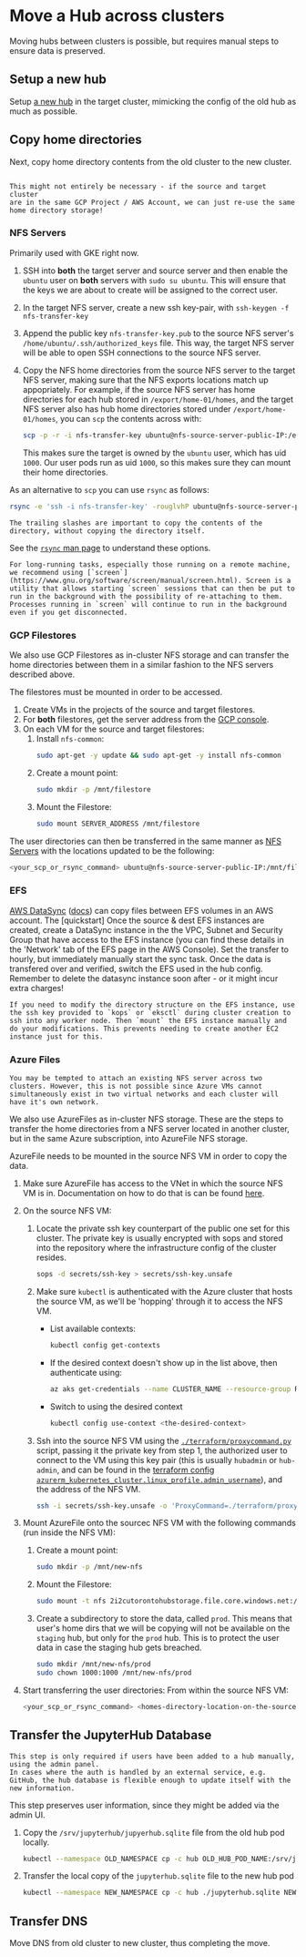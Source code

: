 # Move a Hub across clusters

Moving hubs between clusters is possible, but requires manual steps
to ensure data is preserved.

## Setup a new hub

Setup [a new hub](../../topic/config.md) in the target cluster, mimicking
the config of the old hub as much as possible.

## Copy home directories

Next, copy home directory contents from the old cluster to the new cluster.

```{note}

This might not entirely be necessary - if the source and target cluster
are in the same GCP Project / AWS Account, we can just re-use the same
home directory storage!
```

### NFS Servers

Primarily used with GKE right now.

1. SSH into **both** the target server and source server and then enable the `ubuntu` user on **both** servers with `sudo su ubuntu`.
   This will ensure that the keys we are about to create will be assigned to the correct user.
2. In the target NFS server, create a new ssh key-pair, with
   `ssh-keygen -f nfs-transfer-key`
3. Append the public key `nfs-transfer-key.pub` to the source NFS
   server's `/home/ubuntu/.ssh/authorized_keys` file. This way, the target
   NFS server will be able to open SSH connections to the source NFS server.
4. Copy the NFS home directories from the source NFS server to
   the target NFS server, making sure that the NFS exports locations
   match up appopriately. For example, if the source NFS server has
   home directories for each hub stored in `/export/home-01/homes`,
   and the target NFS server also has hub home directories stored under
   `/export/home-01/homes`, you can `scp` the contents across with:

   ```bash
   scp -p -r -i nfs-transfer-key ubuntu@nfs-source-server-public-IP:/export/home-01/homes/<hub-name> /export/home-01/homes/<hub-name>
   ```

   This makes sure the target is owned by the `ubuntu` user, which has
   uid `1000`. Our user pods run as uid `1000`, so this makes sure they
   can mount their home directories.

As an alternative to `scp` you can use `rsync` as follows:

```bash
rsync -e 'ssh -i nfs-transfer-key' -rouglvhP ubuntu@nfs-source-server-public-IP:/export/home-01/homes/<hub-name>/ /export/home-01/homes/<hub-name>/
```

```{note}
The trailing slashes are important to copy the contents of the directory, without copying the directory itself.
```

See the [`rsync` man page](https://ss64.com/bash/rsync.html) to understand these options.

```{note}
For long-running tasks, especially those running on a remote machine, we recommend using [`screen`](https://www.gnu.org/software/screen/manual/screen.html). Screen is a utility that allows starting `screen` sessions that can then be put to run in the background with the possibility of re-attaching to them. Processes running in `screen` will continue to run in the background even if you get disconnected.
```

### GCP Filestores

We also use GCP Filestores as in-cluster NFS storage and can transfer the home directories between them in a similar fashion to the NFS servers described above.

The filestores must be mounted in order to be accessed.

1. Create VMs in the projects of the source and target filestores.
2. For **both** filestores, get the server address from the [GCP console](https://cloud.google.com/filestore/docs/mounting-fileshares).
3. On each VM for the source and target filestores:
   1. Install `nfs-common`:
      ```bash
      sudo apt-get -y update && sudo apt-get -y install nfs-common
      ```
   2. Create a mount point:
      ```bash
      sudo mkdir -p /mnt/filestore
      ```
   3. Mount the Filestore:
      ```bash
      sudo mount SERVER_ADDRESS /mnt/filestore
      ```

The user directories can then be transferred in the same manner as [NFS Servers](#nfs-servers) with the locations updated to be the following:

```bash
<your_scp_or_rsync_command> ubuntu@nfs-source-server-public-IP:/mnt/filestore/<hub-name> /mnt/filestore/<hub-name>
```

### EFS

[AWS DataSync](https://aws.amazon.com/datasync/)
([docs](https://docs.aws.amazon.com/datasync/latest/userguide/getting-started.html))
can copy files between EFS volumes in an AWS account. The [quickstart] Once the
source & dest EFS instances are created, create a DataSync instance in the the
VPC, Subnet and Security Group that have access to the EFS instance (you can
find these details in the 'Network' tab of the EFS page in the AWS Console). Set
the transfer to hourly, but immediately manually start the sync task. Once the
data is transfered over and verified, switch the EFS used in the hub config.
Remember to delete the datasync instance soon after - or it might incur extra
charges!

```{note}
If you need to modify the directory structure on the EFS instance, use
the ssh key provided to `kops` or `eksctl` during cluster creation to
ssh into any worker node. Then `mount` the EFS instance manually and
do your modifications. This prevents needing to create another EC2
instance just for this.
```

### Azure Files

```{note}
You may be tempted to attach an existing NFS server across two clusters. However, this is not possible since Azure VMs cannot simultaneously exist in two virtual networks and each cluster will have it's own network.
```

We also use AzureFiles as in-cluster NFS storage. These are the steps to transfer the home directories from a NFS server located in another cluster, but in the same Azure subscription, into AzureFile NFS storage.

AzureFile needs to be mounted in the source NFS VM in order to copy the data.

1. Make sure AzureFile has access to the VNet in which the source NFS VM is in. Documentation on how to do that is can be found [here](https://docs.microsoft.com/en-us/azure/storage/files/storage-files-networking-endpoints?tabs=azure-portal#restrict-public-endpoint-access).

2. On the source NFS VM:
   1. Locate the private ssh key counterpart of the public one set for this cluster. The private key is usually encrypted with sops and stored into the repository where the infrastructure config of the cluster resides.

      ```bash
      sops -d secrets/ssh-key > secrets/ssh-key.unsafe
      ```
   2. Make sure `kubectl` is authenticated with the Azure cluster that hosts the source VM, as we'll be 'hopping' through it to access the NFS VM.
      * List available contexts:

        ```bash
        kubectl config get-contexts
        ```

      * If the desired context doesn't show up in the list above, then authenticate using:

        ```bash
        az aks get-credentials --name CLUSTER_NAME --resource-group RESOURCE_GROUP_NAME
        ```

      * Switch to using the desired context

        ```bash
        kubectl config use-context <the-desired-context>
        ```

   3. Ssh into the source NFS VM using the [`./terraform/proxycommand.py`](https://github.com/2i2c-org/infrastructure/blob/master/terraform/azure/proxycommand.py) script, passing it the private key from step 1, the authorized user to connect to the VM using this key pair (this is usually `hubadmin` or `hub-admin`, and can be found in the [terraform config](https://github.com/2i2c-org/infrastructure/blob/master/terraform/azure/main.tf#L63) [`azurerm_kubernetes_cluster.linux_profile.admin_username`](https://registry.terraform.io/providers/hashicorp/azurerm/latest/docs/resources/kubernetes_cluster#admin_username)), and the address of the NFS VM.
      ```bash
      ssh -i secrets/ssh-key.unsafe -o 'ProxyCommand=./terraform/proxycommand.py %h %p' <admin-username>@<nfs-server-address>
      ```

3. Mount AzureFile onto the sourcec NFS VM with the following commands (run inside the NFS VM):
   1. Create a mount point:

      ```bash
      sudo mkdir -p /mnt/new-nfs
      ```

   2. Mount the Filestore:

      ```bash
      sudo mount -t nfs 2i2cutorontohubstorage.file.core.windows.net:/2i2cutorontohubstorage/homes /mnt/new-nfs -o vers=4,minorversion=1,sec=sys
      ```

   3. Create a subdirectory to store the data, called `prod`. This means that user's home dirs that we will be copying will not be available on the `staging` hub, but only for the `prod` hub. This is to protect the user data in case the staging hub gets breached.

      ```bash
      sudo mkdir /mnt/new-nfs/prod
      sudo chown 1000:1000 /mnt/new-nfs/prod
      ```

4. Start transferring the user directories:
   From within the source NFS VM:

   ```bash
   <your_scp_or_rsync_command> <homes-directory-location-on-the-source-nfs-server> /mnt/new-nfs/prod/
   ```

## Transfer the JupyterHub Database

```{note}
This step is only required if users have been added to a hub manually, using the admin panel.
In cases where the auth is handled by an external service, e.g. GitHub, the hub database is flexible enough to update itself with the new information.
```

This step preserves user information, since they might be added via the admin UI.

1. Copy the `/srv/jupyterhub/jupyerhub.sqlite` file from the old hub pod locally.

   ```bash
   kubectl --namespace OLD_NAMESPACE cp -c hub OLD_HUB_POD_NAME:/srv/jupyterhub/jupyterhub.sqlite ./
   ```

2. Transfer the local copy of the `jupyterhub.sqlite` file to the new hub pod

   ```bash
   kubectl --namespace NEW_NAMESPACE cp -c hub ./jupyterhub.sqlite NEW_HUB_POD_NAME:/srv/jupyterhub/jupyterhub.sqlite
   ```

## Transfer DNS

Move DNS from old cluster to new cluster, thus completing the move.
